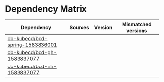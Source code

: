 # Dependency Matrix

Dependency | Sources | Version | Mismatched versions
---------- | ------- | ------- | -------------------
[cb-kubecd/bdd-spring-1583836001](https://github.com/cb-kubecd/bdd-spring-1583836001.git) |  | []() | 
[cb-kubecd/bdd-gh-1583837077](https://github.com/cb-kubecd/bdd-gh-1583837077.git) |  | []() | 
[cb-kubecd/bdd-nh-1583837077](https://github.com/cb-kubecd/bdd-nh-1583837077.git) |  | []() | 
